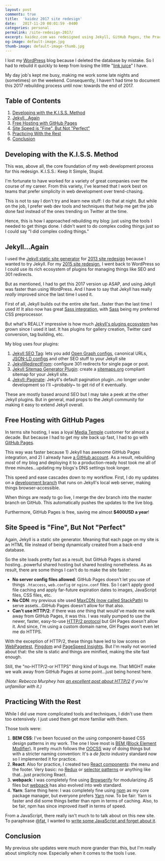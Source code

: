 ```yaml
---
layout: post
comments: true
title:  'kaidez 2017 site redesign'
date:   2017-11-20 00:01:59 -0400
categories: personal
permalink: /site-redesign-2017/
excerpt: kaidez.com was redesigned using Jekyll, GitHub Pages, the Practicing With the Rest design pattern, a little bit of React, webpack and Yarn.
og-image: default-image.jpg
thumb-image: default-image-thumb.jpg
---
```

I lost my <a href="https://wordpress.org/">WordPress</a> blog because I deleted the database by mistake. So I had to rebuild it quickly to keep from losing the little "<a href="https://www.sitepoint.com/link-juice-improving-google-ranking-with-links/">link juice</a>" I have.

My day job's kept me busy, making me work some late nights and (sometimes) on the weekend. Consequently, I haven't had time to document this 2017 rebuilding process until now: towards the end of 2017.

<h2>Table of Contents</h2>
<ol>
  <li class="post__list-item"><a href="#keep-it-simple">Developing with the K.I.S.S. Method</a></li>
  <li class="post__list-item"><a href="#jekyll-again">Jekyll...Again</a></li>
  <li class="post__list-item"><a href="#github-pages">Free Hosting with GitHub Pages</a></li>
  <li class="post__list-item"><a href="#site-speed">Site Speed is "Fine", But Not "Perfect"</a></li>
  <li class="post__list-item"><a href="#the-rest">Practicing With the Rest</a></li>
  <li class="post__list-item"><a href="#conclusion">Conclusion</a></li>
</ol>

<a name="keep-it-simple"></a>
<h2>Developing with the K.I.S.S. Method</h2>
This was, above all, the core foundation of my web development process for this redesign.  K.I.S.S.: Keep It Simple, Stupid.

I'm fortunate to have worked for a variety of great companies over the course of my career. From this variety, I've learned that I work best on teams that prefer simplicity in web development over trend-chasing.

This is not to say I don't try and learn new stuff: I do that at night. But while on the job, I prefer web dev tools and techniques that help me get the job done fast instead of the ones trending on Twitter at the time.

Hence, this is how I approached rebuilding my blog: just using the tools I needed to get things done.  I didn't want to do complex coding things just so I could say "I did complex coding things."

<a name="jekyll-again"></a>
<h2>Jekyll...Again</h2>
I used the <a href="https://jekyllrb.com/">Jekyll static site generator</a> for <a href="/site-redesign-2013/">2013 site redesign</a> because I wanted to try Jekyll. For my <a href="/site-redesign-2015/">2015 site redesign</a>, I went back to WordPress so I could use its rich ecosystem of plugins for managing things like SEO and 301 redirects.

But as mentioned, I had to get this 2017 version up ASAP, and using Jekyll was faster than using WordPress. And I have to say that Jekyll has really <em>really</em> improved since the last time I used it.

First of all, Jekyll builds out the entire site fast...faster than the last time I used it! It also now has great <a href="https://jekyllrb.com/docs/assets/ ">Sass integration</a>, with <a href="http://sass-lang.com/">Sass</a> being my preferred CSS preprocessor.

But what's REALLY impressive is how much <a href="https://jekyllrb.com/docs/plugins/#available-plugins">Jekyll's plugins ecosystem</a> has grown since I used it last. It has plugins for gallery creation, Twitter card conversion, tag building, etc.

My blog uses four plugins:

<ol>
  <li class="post__list-item"><a href="https://github.com/jekyll/jekyll-seo-tag">Jekyll SEO Tag</a>: lets you add  <a href="http://ogp.me/">Open Graph configs</a>, canonical URLs, <a href="https://developers.google.com/search/docs/guides/intro-structured-data">JSON-LD configs</a> and other SEO stuff to your Jekyll site</li>
  <li class="post__list-item"><a href="https://github.com/jekyll/jekyll-redirect-from">JekyllRedirectFrom</a>: configure 301 redirects for single page or post.</li>
  <li class="post__list-item"><a href="https://github.com/jekyll/jekyll-sitemap">Jekyll Sitemap Generator Plugin</a>: create a <a href="https://www.sitemaps.org/">sitemaps.org</a> compliant sitemap for your Jekyll site.</li>
  <li class="post__list-item"><a href="https://github.com/jekyll/jekyll-paginate">Jekyll::Paginate</a>: Jekyll's default pagination plugin...no longer under development so I'll ~probably~ to get rid of it eventually.</li>
</ol>

These are mostly based around SEO but I may take a peek at the other Jekyll plugins.  But in general, mad props to the Jekyll community for making it easy to extend Jekyll overall.

<a name="github-pages"></a>
<h2>Free Hosting with GitHub Pages</h2>
In terms site hosting, I was a loyal <a href="https://mediatemple.net/">Media Temple</a> customer for almost a decade. But because I had to get my site back up fast, I had to go with <a href="https://pages.github.com/">GitHub Pages</a>.

This way was faster because 1) Jekyll has awesome GitHub Pages integration, and 2) I already have <a href="https://github.com/kaidez">a GitHub account</a>. As a result, rebuilding <em>most</em> of my blog and deploying it to a production-ready host took me all of three minutes...updating my blogs's DNS settings took longer.

This speed and ease cascades down to my workflow. First, I do my updates on a <a href="https://github.com/kaidez/kaidez.github.io/tree/dev-branch">development branch</a> that runs on Jekyll's local web server, making things browser-accessible.

When things are ready to go live, I merge the dev branch into the master branch on GitHub. This automatically pushes the updates to the live blog.

Furthermore, GitHub Pages is free, saving me almost <strong>$400USD a year</strong>!

<a name="site-speed"></a>
<h2>Site Speed is "Fine", But Not "Perfect"</h2>
Again, Jekyll is a static site generator. Meaning that each page on my site is an HTML file instead of being dynamically created from a back-end database.

So the site loads pretty fast as a result, but GitHub Pages <em>is</em> shared hosting...powerful shared hosting but shared hosting nonetheless. As as result, there are some things I can't do to make the site faster:

<ul>
  <li class="post__list-item"><strong>No server config files allowed</strong>: GitHub Pages doesn't let you use of things <code>.htaccess</code>, <code>web.config</code> or <code>nginx.conf</code> files. So I can't apply good file caching and apply far-future expiration dates to images, JavaScript files, CSS files, etc.</li>
  <li class="post__list-item"><strong>No CDN</strong>: my previous site used <a href="https://www.maxcdn.com/">MaxCDN (now called StackPath)</a> to serve assets...GitHub Pages doesn't allow for that also.</li>
  <li class="post__list-item"><strong>Can't use HTTP/2</strong>: if there was <em>one</em> thing that would've made me walk away from GitHub Pages, it was this. I was really pumped to use the newer, faster, easy-to-use <a href="https://http2.github.io/">HTTP/2 protocol</a> but GH Pages doesn't allow it. And since, I'm using a custom domain name, GH Pages won't even let me do HTTPS.</li>
</ul>

With the exception of HTTP/2, these things have led to low scores on <a href="http://www.webpagetest.org/">WebPagetest</a>, <a href="https://tools.pingdom.com/">Pingdom</a> and <a href="https://developers.google.com/speed/pagespeed/insights/">PageSpeed Insights</a>. But I'm really not worried about that: the site is static and things are minified, making the site fast enough.

Still, the "no-HTTP/2-or HTTPS" thing kind of bugs me.  That MIGHT make we walk away from GitHub Pages at some point...just being honest here.

<em>(Note: Rebecca Murphey has <a href="https://rmurphey.com/blog/2015/11/25/building-for-http2">an excellent post about HTTP/2</a> if you're unfamiliar with it.)</em>

<a name="the-rest"></a>
<h2>Practicing With the Rest</h2>
While I did use more complicated tools and techniques, I didn't use them too extensively. I just used them get more familiar with them.

Those tools were:
<ol>
  <li class="post__list-item"><strong>BEM CSS</strong>: I've been focused on the using  component-based CSS design patterns in my work. The one I love most is <a href="http://getbem.com/">BEM (Block Element Modifier)</a>. It pretty much follows the <a href="https://github.com/stubbornella/oocss/wiki">OOCSS</a> way of doing things but with a stricter naming convention: It's a <em>de facto</em> industry standard now so I implemented it for practice.</li>
  <li class="post__list-item"><strong>React</strong>: Also for practice, I created two <a href="https://reactjs.org/">React components</a>: the menu and the footer. Very basic: no <a href="https://redux.js.org/">Redux</a> or <a href="https://gist.github.com/abhiaiyer91/aaf6e325cf7fc5fd5ebc70192a1fa170">selector patterns</a> or anything like that...just practicing React.</li>
  <li class="post__list-item"><strong>webpack</strong>: I was completely fine using <a href="http://browserify.org/">Browserify</a> for modularizing JS files but <a href="https://webpack.js.org/">webpack</a> has also evolved into web standard.</li>
  <li class="post__list-item"><strong>Yarn</strong>: Same thing here: I was completely fine using <a href="https://www.npmjs.com/">npm</a> as my core package manager, but everyone prefers <a href="https://yarnpkg.com/">Yarn</a> now. To be fair: Yarn is faster and did some things better than npm in terms of caching. Also, to be fair, npm has since improved itself in terms of speed.</li>
</ol>

From a JavaScript, there really isn't much to to talk about on this new site.  To paraphrase <a href="https://twitter.com/fat">@fat</a>, I wanted to <a href="https://medium.com/bumpers/isnt-our-code-just-the-best-f028a78f33a9">write some JavaScript and forget about it</a>.

<a name="conclusion"></a>
<h2>Conclusion</h2>
My previous site updates were much more grander than this, but I'm really about simplicity now. Especially when it comes to the tools I use.